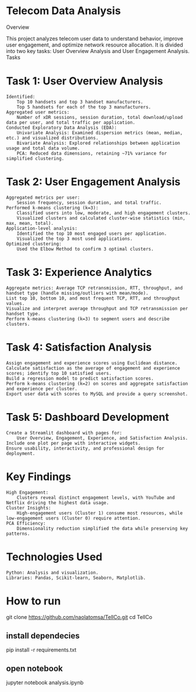 # Telecom Data Analysis
Overview

This project analyzes telecom user data to understand behavior, improve user engagement, and optimize network resource allocation. It is divided into two key tasks: User Overview Analysis and User Engagement Analysis.
Tasks
# Task 1: User Overview Analysis

    Identified:
        Top 10 handsets and top 3 handset manufacturers.
        Top 5 handsets for each of the top 3 manufacturers.
    Aggregated user metrics:
        Number of xDR sessions, session duration, total download/upload data per user, and total traffic per application.
    Conducted Exploratory Data Analysis (EDA):
        Univariate Analysis: Examined dispersion metrics (mean, median, etc.) and visualized distributions.
        Bivariate Analysis: Explored relationships between application usage and total data volume.
        PCA: Reduced data dimensions, retaining ~71% variance for simplified clustering.

# Task 2: User Engagement Analysis

    Aggregated metrics per user:
        Session frequency, session duration, and total traffic.
    Performed k-means clustering (k=3):
        Classified users into low, moderate, and high engagement clusters.
        Visualized clusters and calculated cluster-wise statistics (min, max, mean, total).
    Application-level analysis:
        Identified the top 10 most engaged users per application.
        Visualized the top 3 most used applications.
    Optimized clustering:
        Used the Elbow Method to confirm 3 optimal clusters.


# Task 3: Experience Analytics

    Aggregate metrics: Average TCP retransmission, RTT, throughput, and handset type (handle missing/outliers with mean/mode).
    List top 10, bottom 10, and most frequent TCP, RTT, and throughput values.
    Visualize and interpret average throughput and TCP retransmission per handset type.
    Perform k-means clustering (k=3) to segment users and describe clusters.

# Task 4: Satisfaction Analysis

    Assign engagement and experience scores using Euclidean distance.
    Calculate satisfaction as the average of engagement and experience scores; identify top 10 satisfied users.
    Build a regression model to predict satisfaction scores.
    Perform k-means clustering (k=2) on scores and aggregate satisfaction and experience per cluster.
    Export user data with scores to MySQL and provide a query screenshot.

# Task 5: Dashboard Development

    Create a Streamlit dashboard with pages for:
        User Overview, Engagement, Experience, and Satisfaction Analysis.
    Include one plot per page with interactive widgets.
    Ensure usability, interactivity, and professional design for deployment.
# Key Findings

    High Engagement:
        Clusters reveal distinct engagement levels, with YouTube and Netflix driving the highest data usage.
    Cluster Insights:
        High-engagement users (Cluster 1) consume most resources, while low-engagement users (Cluster 0) require attention.
    PCA Efficiency:
        Dimensionality reduction simplified the data while preserving key patterns.

# Technologies Used

    Python: Analysis and visualization.
    Libraries: Pandas, Scikit-learn, Seaborn, Matplotlib.

# How to run 

git clone https://github.com/naolatomsa/TellCo.git
cd TellCo

## install dependecies 

pip install -r requirements.txt

## open notebook 
jupyter notebook analysis.ipynb


